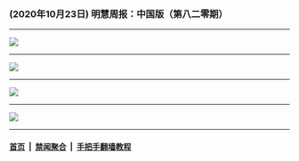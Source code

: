 ### (2020年10月23日) 明慧周报：中国版（第八二零期） 

---

<img src="http://qikan.minghui.org/mhqkpage/qikanimage/2020/10/22/mhzb_820_pdf-online1.png"/><hr/>
<img src="http://qikan.minghui.org/mhqkpage/qikanimage/2020/10/22/mhzb_820_pdf-online2.png"/><hr/>
<img src="http://qikan.minghui.org/mhqkpage/qikanimage/2020/10/22/mhzb_820_pdf-online3.png"/><hr/>
<img src="http://qikan.minghui.org/mhqkpage/qikanimage/2020/10/22/mhzb_820_pdf-online4.png"/><hr/>


#### [首页](../../../..) &nbsp;|&nbsp; [禁闻聚合](https://github.com/gfw-breaker/banned-news) &nbsp;|&nbsp; [手把手翻墙教程](https://github.com/gfw-breaker/guides) 